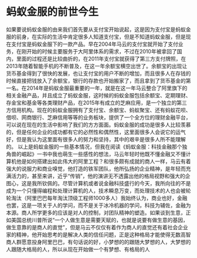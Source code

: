 # 蚂蚁金服的前世今生
 如果要说蚂蚁金服的由来我们首先要从支付宝开始说起，这是因为支付宝是蚂蚁金服的前身，在实际的生活中肯定很多人知道支付宝，但是不知道蚂蚁金服，但是现在支付宝是蚂蚁金服下的一款产品。早在2004年马云的支付宝就开始了支付业务，在刚开始的时候主要服务于大阿里体系的需求，不过在2010年被拿回了国内，里面的过程还是比较曲折的，在2011年支付宝就获得了第三方支付牌照，在2013年随着智能手机的不断普及，在这一年余额宝横空出世了。余额宝的出现让货币基金得到了很快的发展，也让支付宝的用户不断的增加，而且很多人在存钱的时候直接把钱放入了余额宝，银行的存款也开始搬家了，而且拿到了货币基金的第一名。在2014年是蚂蚁金服最重要的一年，就是在这一年马云整合了阿里旗下的相关金融产品，并且成立了蚂蚁金服，这时候的蚂蚁金服包括余额宝、定期理财、存金宝和基金等各类理财产品，在2015年有成立的芝麻应用，是一个独立的第三方信用机构。现在的蚂蚁金服拥有了支付宝、余额宝、蚂蚁聚宝、还有蚂蚁花呗、借呗、网商银行、芝麻信用等等的业务板块，提供了一个全方位的理财金融平台，可以说在现在的生活中影响了我们的方方面面。蚂蚁金服的成功是很多人比较羡慕的，但是任何企业的成功都有它的必然性和偶然性，这里面很多人会说它的运气好，但是我认为这里面有很多人的努力和坚持，其中的艰辛是很多人所不能理解的。
 以上是蚂蚁金服的一些基本情况，但我在阅读《蚂蚁金服：科技金融那个独角兽的崛起》一书中我也萌生一些感性的想法，马云年轻时他既不懂金融又不懂计算机他是如何搭建出如此伟大的阿里工程？和很多颇有成就的商人一样，马云有着强大的说服力和商业嗅觉，他打造的铁军团队，他所弘扬的企业精神，是年轻而充满活力的，甚至来讲，近乎“传销”，他的演讲无不透露出他的格局视野和强大的企图心，这是我所钦佩的。尽管计算机或者说金融科技盛行的今天，我所向往的不是成为一个只懂得编程和处理计算机的人，技术瞬息万变，而处理技术的人也会被轮轮淘汰（阿里巴巴每年淘汰顶级工程师1000多人）我始终认为，商业也好，金融也罢，这是一项关于人的学问，而不是关于冰冷机器的学问，科技为辅佐，金融为本源。商人所学更多的应该是对人的控制，对团队精神的塑造。如果谈到生意，正如美国总统川普所说“一个人做生意是需要天赋的，也就是说要有做生意的基因，做生意靠的是商人的直觉”，但是马云不仅仅有着作为商人的直觉还有着社会企业家的精神，他开始思考的是解决人类的信任问题，正是这种格局才能使得无数高智商人群愿意投身阿里巴巴，有句话说的好，小梦想的的跟随大梦想的人，大梦想的人跟随大格局的人，所以从现在开始做一个有梦想、有格局的人

